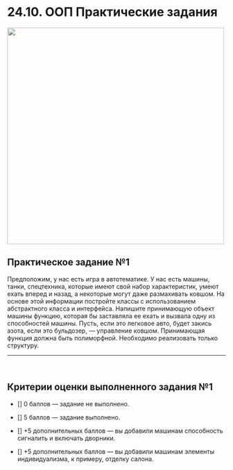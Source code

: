 # 24.10. ООП Практические задания

<img src="https://lms.skillfactory.ru/assets/courseware/v1/e3ec7144e5ebfdb82761fd2a00b1babe/asset-v1:SkillFactory+PHP-3.0+2020+type@asset+block/php_m25_intro10.svg" width="500px">

## Практическое задание №1
Предположим, у нас есть игра в автотематике. У нас есть машины, танки, спецтехника, которые имеют свой набор характеристик, умеют ехать вперед и назад, а некоторые могут даже размахивать ковшом. На основе этой информации постройте классы с использованием абстрактного класса и интерфейса. Напишите принимающую объект машины функцию, которая бы заставляла ее ехать и вызвала одну из способностей машины. Пусть, если это легковое авто, будет закись азота, если это бульдозер, — управление ковшом. Принимающая функция должна быть полиморфной. Необходимо реализовать только структуру.
<hr>
<br>

## Критерии оценки выполненного задания №1

- [] 0 баллов — задание не выполнено.

- [] 5 баллов — задание выполнено.

- [] +5 дополнительных баллов — вы добавили машинам способность сигналить и включать дворники.

- [] +5 дополнительных баллов — вы добавили машинам элементы индивидуализма, к примеру, отделку салона.